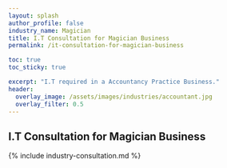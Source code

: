 ```yaml
---
layout: splash 
author_profile: false 
industry_name: Magician
title: I.T Consultation for Magician Business
permalink: /it-consultation-for-magician-business

toc: true
toc_sticky: true

excerpt: "I.T required in a Accountancy Practice Business."
header:
  overlay_image: /assets/images/industries/accountant.jpg
  overlay_filter: 0.5 
---
```


## I.T Consultation for Magician Business

{% include industry-consultation.md %}
